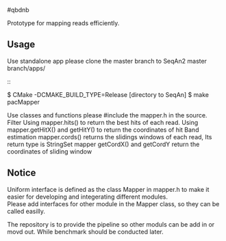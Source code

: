 #qbdnb

 
Prototype for mapping reads efficiently. 

Usage
--------

 Use standalone app please clone the master branch to SeqAn2 master branch/apps/


::

$ CMake -DCMAKE_BUILD_TYPE=Release [directory to SeqAn]
$ make pacMapper

Use classes and functions please #include the mapper.h in the source.
 Filter
Using mapper.hits() to return the best hits of each read. 
Using mapper.getHitX() and getHitY() to return the coordinates of hit
Band estimation
mapper.cords() returns the slidings windows of each read, Its return type is StringSet
mapper getCordX() and getCordY return the coordinates of sliding window

Notice
--------
Uniform interface is defined as the class Mapper in mapper.h to make it easier for developing and integerating different modules.  
Please add interfaces for other module in the Mapper class, so they can be called easilly. 

The repository is to provide the pipeline so other moduls can be add in or movd out. While benchmark should be conducted later.  







